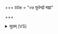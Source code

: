 +++
title = "०७ युधेन्द्रो मह्ना"

+++
<details><summary>मूलम् (VS)</summary>

यु॒धेन्द्रो॑ म॒ह्ना वरि॑वश्चकार दे॒वेभ्यः॒ सत्प॑तिश्चर्षणि॒प्राः। वि॒वस्व॑तः॒ सद॑ने अस्य॒ तानि॒ विप्रा॑ उ॒क्थेभिः॑ क॒वयो॑ गृणन्ति ॥
</details>